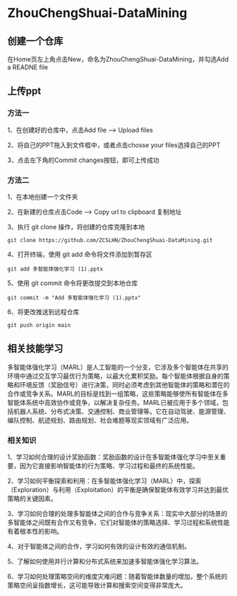 # ZhouChengShuai-DataMining

## 创建一个仓库
在Home页左上角点击New，命名为ZhouChengShuai-DataMining，并勾选Add a READNE file

## 上传ppt
### 方法一
1、在创建好的仓库中，点击Add file --> Upload files

2、将自己的PPT拖入到文件框中，或者点击chosse your files选择自己的PPT

3、点击左下角的Commit changes按钮，即可上传成功

### 方法二
1、在本地创建一个文件夹

2、在新建的仓库点击Code --> Copy url to clipboard 复制地址

3、执行 git clone 操作，将创建的仓库克隆到本地

`git clone https://github.com/ZCSLHN/ZhouChengShuai-DataMining.git`

4、打开终端，使用 git add 命令将文件添加到暂存区

`git add 多智能体强化学习 (1).pptx`

5、使用 git commit 命令将更改提交到本地仓库

`git commit -m "Add 多智能体强化学习 (1).pptx"`

6、将更改推送到远程仓库

`git push origin main`

## 相关技能学习
多智能体强化学习（MARL）是人工智能的一个分支，它涉及多个智能体在共享的环境中通过交互学习最优行为策略，以最大化累积奖励。每个智能体根据自身的策略和环境反馈（奖励信号）进行决策，同时必须考虑到其他智能体的策略和潜在的合作或竞争关系。MARL的目标是找到一组策略，这些策略能够使所有智能体在多智能体系统中高效协作或竞争，以解决复杂任务。MARL已被应用于多个领域，包括机器人系统、分布式决策、交通控制、商业管理等。它在自动驾驶、能源管理、编队控制、航迹规划、路由规划、社会难题等现实领域有广泛应用。

### 相关知识
1、学习如何合理的设计奖励函数：奖励函数的设计在多智能体强化学习中至关重要，因为它直接影响智能体的行为策略、学习过程和最终的系统性能。

2、学习如何平衡探索和利用：在多智能体强化学习（MARL）中，探索（Exploration）与利用（Exploitation）的平衡是确保智能体有效学习并达到最优策略的关键因素。

3、学习如何合理的处理多智能体之间的合作与竞争关系：现实中大部分的场景的多智能体之间既有合作又有竞争，它们对智能体的策略选择、学习过程和系统性能有着根本性的影响。

4、对于智能体之间的合作，学习如何有效的设计有效的通信机制。

5、了解如何使用并行计算和分布式系统来加速多智能体强化学习算法。

6、学习如何处理策略空间的维度灾难问题：随着智能体数量的增加，整个系统的策略空间呈指数增长，这可能导致计算和搜索空间变得非常庞大。
